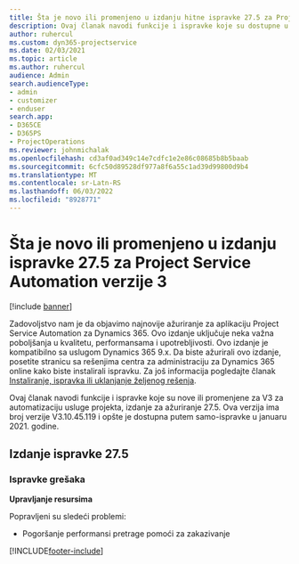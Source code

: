 ```yaml
---
title: Šta je novo ili promenjeno u izdanju hitne ispravke 27.5 za Project Service Automation verzije 3
description: Ovaj članak navodi funkcije i ispravke koje su dostupne u hitnoj ispravki za ažuriranje usluge projekta Release 27.5, V3.
author: ruhercul
ms.custom: dyn365-projectservice
ms.date: 02/03/2021
ms.topic: article
ms.author: ruhercul
audience: Admin
search.audienceType:
- admin
- customizer
- enduser
search.app:
- D365CE
- D365PS
- ProjectOperations
ms.reviewer: johnmichalak
ms.openlocfilehash: cd3af0ad349c14e7cdfc1e2e86c08685b8b5baab
ms.sourcegitcommit: 6cfc50d89528df977a8f6a55c1ad39d99800d9b4
ms.translationtype: MT
ms.contentlocale: sr-Latn-RS
ms.lasthandoff: 06/03/2022
ms.locfileid: "8928771"
---
```

# <a name="whats-new-or-changed-in-project-service-automation-update-release-275-v3"></a>Šta je novo ili promenjeno u izdanju ispravke 27.5 za Project Service Automation verzije 3

[!include [banner](../includes/psa-now-project-operations.md)]

Zadovoljstvo nam je da objavimo najnovije ažuriranje za aplikaciju Project Service Automation za Dynamics 365. Ovo izdanje uključuje neka važna poboljšanja u kvalitetu, performansama i upotrebljivosti. Ovo izdanje je kompatibilno sa uslugom Dynamics 365 9.x. Da biste ažurirali ovo izdanje, posetite stranicu sa rešenjima centra za administraciju za Dynamics 365 online kako biste instalirali ispravku. Za još informacija pogledajte članak [Instaliranje, ispravka ili uklanjanje željenog rešenja](/power-platform/admin/install-remove-preferred-solution).

Ovaj članak navodi funkcije i ispravke koje su nove ili promenjene za V3 za automatizaciju usluge projekta, izdanje za ažuriranje 27.5. Ova verzija ima broj verzije V3.10.45.119 i opšte je dostupna putem samo-ispravke u januaru 2021. godine.

## <a name="update-release-275"></a>Izdanje ispravke 27.5

### <a name="bug-fixes"></a>Ispravke grešaka


**Upravljanje resursima**

Popravljeni su sledeći problemi:

- Pogoršanje performansi pretrage pomoći za zakazivanje


[!INCLUDE[footer-include](../includes/footer-banner.md)]
